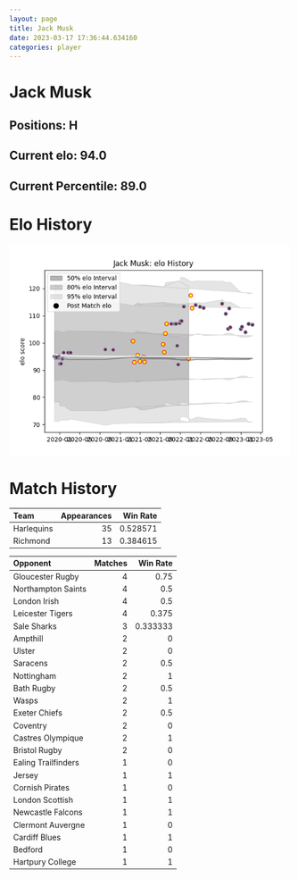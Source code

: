 ```yaml
---  
layout: page  
title: Jack Musk  
date: 2023-03-17 17:36:44.634160  
categories: player  
---
```

# Jack Musk

## Positions: H

## Current elo: 94.0

## Current Percentile: 89.0

# Elo History


![elo history](history_JackMusk.png)
# Match History


| Team       |   Appearances |   Win Rate |
|:-----------|--------------:|-----------:|
| Harlequins |            35 |   0.528571 |
| Richmond   |            13 |   0.384615 |

| Opponent            |   Matches |   Win Rate |
|:--------------------|----------:|-----------:|
| Gloucester Rugby    |         4 |   0.75     |
| Northampton Saints  |         4 |   0.5      |
| London Irish        |         4 |   0.5      |
| Leicester Tigers    |         4 |   0.375    |
| Sale Sharks         |         3 |   0.333333 |
| Ampthill            |         2 |   0        |
| Ulster              |         2 |   0        |
| Saracens            |         2 |   0.5      |
| Nottingham          |         2 |   1        |
| Bath Rugby          |         2 |   0.5      |
| Wasps               |         2 |   1        |
| Exeter Chiefs       |         2 |   0.5      |
| Coventry            |         2 |   0        |
| Castres Olympique   |         2 |   1        |
| Bristol Rugby       |         2 |   0        |
| Ealing Trailfinders |         1 |   0        |
| Jersey              |         1 |   1        |
| Cornish Pirates     |         1 |   0        |
| London Scottish     |         1 |   1        |
| Newcastle Falcons   |         1 |   1        |
| Clermont Auvergne   |         1 |   0        |
| Cardiff Blues       |         1 |   1        |
| Bedford             |         1 |   0        |
| Hartpury College    |         1 |   1        |